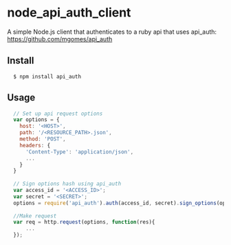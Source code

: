 # node_api_auth_client #

A simple Node.js client that authenticates to a ruby api that uses api_auth: https://github.com/mgomes/api_auth

## Install ##
```
  $ npm install api_auth
```

## Usage ##
```js
  // Set up api request options
  var options = {
    host: '<HOST>',
    path: '/<RESOURCE_PATH>.json',
    method: 'POST',
    headers: {
      'Content-Type': 'application/json',
      ...
    }
  }
  
  // Sign options hash using api_auth
  var access_id = '<ACCESS_ID>';
  var secret = '<SECRET>';
  options = require('api_auth').auth(access_id, secret).sign_options(options, content_body);
  
  //Make request
  var req = http.request(options, function(res){
      ...
  });
```
